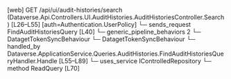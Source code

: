 [web] GET /api/ui/audit-histories/search  (Dataverse.Api.Controllers.UI.AuditHistories.AuditHistoriesController.Search)  [L26–L55] [auth=Authentication.UserPolicy]
  └─ sends_request FindAuditHistoriesQuery [L40]
    └─ generic_pipeline_behaviors 2
      └─ DatagetTokenSyncBehaviour
      └─ DatagetTokenSyncBehaviour
    └─ handled_by Dataverse.ApplicationService.Queries.AuditHistories.FindAuditHistoriesQueryHandler.Handle [L55–L89]
      └─ uses_service IControlledRepository<AuditHistory>
        └─ method ReadQuery [L70]

